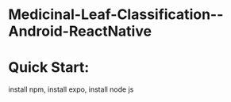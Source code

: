 # Medicinal-Leaf-Classification--Android-ReactNative

# Quick Start:
  install npm,
  install expo,
  install node js
  
